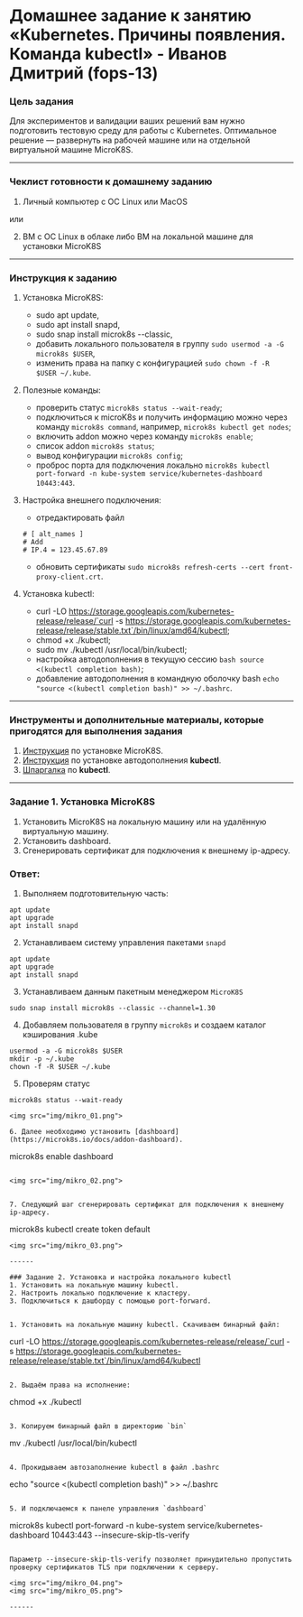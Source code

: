 # Домашнее задание к занятию «Kubernetes. Причины появления. Команда kubectl» - Иванов Дмитрий (fops-13)

### Цель задания

Для экспериментов и валидации ваших решений вам нужно подготовить тестовую среду для работы с Kubernetes. Оптимальное решение — развернуть на рабочей машине или на отдельной виртуальной машине MicroK8S.

------

### Чеклист готовности к домашнему заданию

1. Личный компьютер с ОС Linux или MacOS 

или

2. ВМ c ОС Linux в облаке либо ВМ на локальной машине для установки MicroK8S  

------

### Инструкция к заданию

1. Установка MicroK8S:
    - sudo apt update,
    - sudo apt install snapd,
    - sudo snap install microk8s --classic,
    - добавить локального пользователя в группу `sudo usermod -a -G microk8s $USER`,
    - изменить права на папку с конфигурацией `sudo chown -f -R $USER ~/.kube`.

2. Полезные команды:
    - проверить статус `microk8s status --wait-ready`;
    - подключиться к microK8s и получить информацию можно через команду `microk8s command`, например, `microk8s kubectl get nodes`;
    - включить addon можно через команду `microk8s enable`; 
    - список addon `microk8s status`;
    - вывод конфигурации `microk8s config`;
    - проброс порта для подключения локально `microk8s kubectl port-forward -n kube-system service/kubernetes-dashboard 10443:443`.

3. Настройка внешнего подключения:
    - отредактировать файл  
    ```shell
    # [ alt_names ]
    # Add
    # IP.4 = 123.45.67.89
    ```
    - обновить сертификаты `sudo microk8s refresh-certs --cert front-proxy-client.crt`.

4. Установка kubectl:
    - curl -LO https://storage.googleapis.com/kubernetes-release/release/`curl -s https://storage.googleapis.com/kubernetes-release/release/stable.txt`/bin/linux/amd64/kubectl;
    - chmod +x ./kubectl;
    - sudo mv ./kubectl /usr/local/bin/kubectl;
    - настройка автодополнения в текущую сессию `bash source <(kubectl completion bash)`;
    - добавление автодополнения в командную оболочку bash `echo "source <(kubectl completion bash)" >> ~/.bashrc`.

------

### Инструменты и дополнительные материалы, которые пригодятся для выполнения задания

1. [Инструкция](https://microk8s.io/docs/getting-started) по установке MicroK8S.
2. [Инструкция](https://kubernetes.io/ru/docs/reference/kubectl/cheatsheet/#bash) по установке автодополнения **kubectl**.
3. [Шпаргалка](https://kubernetes.io/ru/docs/reference/kubectl/cheatsheet/) по **kubectl**.

------

### Задание 1. Установка MicroK8S

1. Установить MicroK8S на локальную машину или на удалённую виртуальную машину.
2. Установить dashboard.
3. Сгенерировать сертификат для подключения к внешнему ip-адресу.

### Ответ:
1. Выполняем подготовительную часть:
``` 
apt update
apt upgrade
apt install snapd
```
2. Устанавливаем систему управления пакетами `snapd`
```
apt update
apt upgrade
apt install snapd
```
3. Устанавливаем данным пакетным менеджером `MicroK8S`
```
sudo snap install microk8s --classic --channel=1.30
```
4. Добавляем пользователя в группу `microk8s` и создаем каталог кэширования .kube
```
usermod -a -G microk8s $USER
mkdir -p ~/.kube
chown -f -R $USER ~/.kube
```
5. Проверям статус
```
microk8s status --wait-ready

<img src="img/mikro_01.png">

6. Далее необходимо установить [dashboard](https://microk8s.io/docs/addon-dashboard).
```
microk8s enable dashboard
```

<img src="img/mikro_02.png">


7. Следующий шаг сгенерировать сертификат для подключения к внешнему ip-адресу.
```
microk8s kubectl create token default
```
<img src="img/mikro_03.png">

------

### Задание 2. Установка и настройка локального kubectl
1. Установить на локальную машину kubectl.
2. Настроить локально подключение к кластеру.
3. Подключиться к дашборду с помощью port-forward.


1. Установить на локальную машину kubectl. Скачиваем бинарный файл:
```
curl -LO https://storage.googleapis.com/kubernetes-release/release/`curl -s https://storage.googleapis.com/kubernetes-release/release/stable.txt`/bin/linux/amd64/kubectl
```

2. Выдаём права на исполнение:
```
chmod +x ./kubectl
```

3. Копируем бинарный файл в директорию `bin`
```
mv ./kubectl /usr/local/bin/kubectl
```

4. Прокидываем автозаполнение kubectl в файл .bashrc
```
echo "source <(kubectl completion bash)" >> ~/.bashrc
```

5. И подключаемся к панеле управления `dashboard`
```
microk8s kubectl port-forward -n kube-system service/kubernetes-dashboard 10443:443 --insecure-skip-tls-verify
```

Параметр --insecure-skip-tls-verify позволяет принудительно пропустить проверку сертификатов TLS при подключении к серверу.

<img src="img/mikro_04.png">
<img src="img/mikro_05.png">

------



